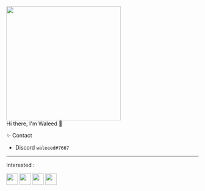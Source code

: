 <img src="https://capsule-render.vercel.app/api?type=waving&height=200&text=Waleed&fontAlign=20&fontAlignY=40&color=gradient" height="300"/>
<br>
Hi there, I'm Waleed 👋

✨ Contact <br>
- Discord  `waleeed#7667`
---
interested :<br>


<p float="left">
  <img src="https://cdn.worldvectorlogo.com/logos/nodejs.svg" width="30" height="30" />
  <img src="https://cdn.worldvectorlogo.com/logos/next-js.svg" width="30" height="30" />
  <img src="https://cdn.worldvectorlogo.com/logos/nestjs.svg" width="30" height="30" />
  <img src="https://cdn.worldvectorlogo.com/logos/jest-2.svg" width="30" height="30" />
  
</p>
